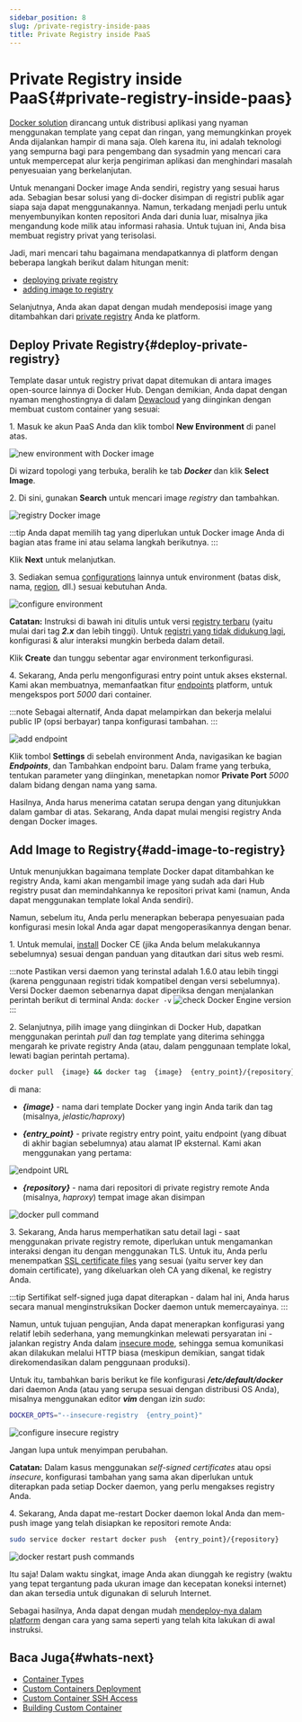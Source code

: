 ```yaml
---
sidebar_position: 8
slug: /private-registry-inside-paas
title: Private Registry inside PaaS
---
```


# Private Registry inside PaaS{#private-registry-inside-paas}

[Docker solution](<https://www.docker.com/why-docker>) dirancang untuk distribusi aplikasi yang nyaman menggunakan template yang cepat dan ringan, yang memungkinkan proyek Anda dijalankan hampir di mana saja. Oleh karena itu, ini adalah teknologi yang sempurna bagi para pengembang dan sysadmin yang mencari cara untuk mempercepat alur kerja pengiriman aplikasi dan menghindari masalah penyesuaian yang berkelanjutan.

Untuk menangani Docker image Anda sendiri, registry yang sesuai harus ada. Sebagian besar solusi yang di-docker disimpan di registri publik agar siapa saja dapat menggunakannya. Namun, terkadang menjadi perlu untuk menyembunyikan konten repositori Anda dari dunia luar, misalnya jika mengandung kode milik atau informasi rahasia. Untuk tujuan ini, Anda bisa membuat registry privat yang terisolasi.

Jadi, mari mencari tahu bagaimana mendapatkannya di platform dengan beberapa langkah berikut dalam hitungan menit:

  * [deploying private registry](<https://docs.dewacloud.com/docs/#deploy-private-registry>)
  * [adding image to registry](<https://docs.dewacloud.com/docs/#add-image-to-registry>)

Selanjutnya, Anda akan dapat dengan mudah mendeposisi image yang ditambahkan dari [private registry](<https://docs.dewacloud.com/docs/custom-containers-deployment/>) Anda ke platform.

## Deploy Private Registry{#deploy-private-registry}

Template dasar untuk registry privat dapat ditemukan di antara images open-source lainnya di Docker Hub. Dengan demikian, Anda dapat dengan nyaman menghostingnya di dalam [Dewacloud](https://www.dewacloud.com/) yang diinginkan dengan membuat custom container yang sesuai:

1\. Masuk ke akun PaaS Anda dan klik tombol **New Environment** di panel atas.

<img src="https://assets.dewacloud.com/dewacloud-docs/container/private-registry-in-paas/private-registry-1.png" alt="new environment with Docker image" max-width="100%"/>

Di wizard topologi yang terbuka, beralih ke tab _**Docker**_ dan klik **Select Image**.

2\. Di sini, gunakan **Search** untuk mencari image _registry_ dan tambahkan.

<img src="https://assets.dewacloud.com/dewacloud-docs/container/private-registry-in-paas/private-registry-2.png" alt="registry Docker image" max-width="100%"/>

:::tip 
Anda dapat memilih tag yang diperlukan untuk Docker image Anda di bagian atas frame ini atau selama langkah berikutnya.
:::

Klik **Next** untuk melanjutkan.

3\. Sediakan semua [configurations](<https://docs.dewacloud.com/docs/setting-up-environment/>) lainnya untuk environment (batas disk, nama, [region](<https://docs.dewacloud.com/docs/environment-regions/>), dll.) sesuai kebutuhan Anda.

<img src="https://assets.dewacloud.com/dewacloud-docs/container/private-registry-in-paas/private-registry-3.png" alt="configure environment" max-width="100%"/>

**Catatan:** Instruksi di bawah ini ditulis untuk versi [registry terbaru](<https://github.com/docker/distribution>) (yaitu mulai dari tag _**2.x**_ dan lebih tinggi). Untuk [registri yang tidak didukung lagi](<https://github.com/docker/docker-registry>), konfigurasi & alur interaksi mungkin berbeda dalam detail.

Klik **Create** dan tunggu sebentar agar environment terkonfigurasi.

4\. Sekarang, Anda perlu mengonfigurasi entry point untuk akses eksternal. Kami akan membuatnya, memanfaatkan fitur [endpoints](<https://docs.dewacloud.com/docs/endpoints/>) platform, untuk mengekspos port _5000_ dari container.

:::note
Sebagai alternatif, Anda dapat melampirkan dan bekerja melalui public IP (opsi berbayar) tanpa konfigurasi tambahan.
:::

<img src="https://assets.dewacloud.com/dewacloud-docs/container/private-registry-in-paas/private-registry-4.png" alt="add endpoint" max-width="100%"/>

Klik tombol **Settings** di sebelah environment Anda, navigasikan ke bagian _**Endpoints**_, dan Tambahkan endpoint baru. Dalam frame yang terbuka, tentukan parameter yang diinginkan, menetapkan nomor **Private Port** _5000_ dalam bidang dengan nama yang sama.

Hasilnya, Anda harus menerima catatan serupa dengan yang ditunjukkan dalam gambar di atas. Sekarang, Anda dapat mulai mengisi registry Anda dengan Docker images.

## Add Image to Registry{#add-image-to-registry}

Untuk menunjukkan bagaimana template Docker dapat ditambahkan ke registry Anda, kami akan mengambil image yang sudah ada dari Hub registry pusat dan memindahkannya ke repositori privat kami (namun, Anda dapat menggunakan template lokal Anda sendiri).

Namun, sebelum itu, Anda perlu menerapkan beberapa penyesuaian pada konfigurasi mesin lokal Anda agar dapat mengoperasikannya dengan benar.

1\. Untuk memulai, [install](<https://docs.docker.com/install/>) Docker CE (jika Anda belum melakukannya sebelumnya) sesuai dengan panduan yang ditautkan dari situs web resmi.

:::note 
Pastikan versi daemon yang terinstal adalah 1.6.0 atau lebih tinggi (karena penggunaan registri tidak kompatibel dengan versi sebelumnya). Versi Docker daemon sebenarnya dapat diperiksa dengan menjalankan perintah berikut di terminal Anda: `docker -v`
<img src="https://assets.dewacloud.com/dewacloud-docs/container/private-registry-in-paas/private-registry-5.png" alt="check Docker Engine version" max-width="100%"/>
:::

2\. Selanjutnya, pilih image yang diinginkan di Docker Hub, dapatkan menggunakan perintah _pull_ dan _tag_ template yang diterima sehingga mengarah ke private registry Anda (atau, dalam penggunaan template lokal, lewati bagian perintah pertama).

```bash
docker pull  {image} && docker tag  {image}  {entry_point}/{repository} 
```

di mana:

  * _**\{image\}**_ \- nama dari template Docker yang ingin Anda tarik dan tag (misalnya, _jelastic/haproxy_)

  * _**\{entry_point\}**_ \- private registry entry point, yaitu endpoint (yang dibuat di akhir bagian sebelumnya) atau alamat IP eksternal. Kami akan menggunakan yang pertama:
  <img src="https://assets.dewacloud.com/dewacloud-docs/container/private-registry-in-paas/private-registry-6.png" alt="endpoint URL" max-width="100%"/>

  * _**\{repository\}**_ \- nama dari repositori di private registry remote Anda (misalnya, _haproxy_) tempat image akan disimpan

<img src="https://assets.dewacloud.com/dewacloud-docs/container/private-registry-in-paas/private-registry-7.png" alt="docker pull command" max-width="100%"/>

3\. Sekarang, Anda harus memperhatikan satu detail lagi - saat menggunakan private registry remote, diperlukan untuk mengamankan interaksi dengan itu dengan menggunakan TLS. Untuk itu, Anda perlu menempatkan [SSL certificate files](<https://docs.docker.com/registry/deploying/#running-a-domain-registry>) yang sesuai (yaitu server key dan domain certificate), yang dikeluarkan oleh CA yang dikenal, ke registry Anda.

:::tip 
Sertifikat self-signed juga dapat diterapkan - dalam hal ini, Anda harus secara manual menginstruksikan Docker daemon untuk memercayainya.
:::

Namun, untuk tujuan pengujian, Anda dapat menerapkan konfigurasi yang relatif lebih sederhana, yang memungkinkan melewati persyaratan ini - jalankan registry Anda dalam [insecure mode](<https://docs.docker.com/registry/insecure/#deploying-a-plain-http-registry>), sehingga semua komunikasi akan dilakukan melalui HTTP biasa (meskipun demikian, sangat tidak direkomendasikan dalam penggunaan produksi).

Untuk itu, tambahkan baris berikut ke file konfigurasi _**/etc/default/docker**_ dari daemon Anda (atau yang serupa sesuai dengan distribusi OS Anda), misalnya menggunakan editor _**vim**_ dengan izin _sudo_:

```bash
DOCKER_OPTS="--insecure-registry  {entry_point}" 
```

<img src="https://assets.dewacloud.com/dewacloud-docs/container/private-registry-in-paas/private-registry-8.png" alt="configure insecure registry" max-width="100%"/>

Jangan lupa untuk menyimpan perubahan.

**Catatan:** Dalam kasus menggunakan _self-signed certificates_ atau opsi _insecure_, konfigurasi tambahan yang sama akan diperlukan untuk diterapkan pada setiap Docker daemon, yang perlu mengakses registry Anda.

4\. Sekarang, Anda dapat me-restart Docker daemon lokal Anda dan mem-push image yang telah disiapkan ke repositori remote Anda:

```bash
sudo service docker restart docker push  {entry_point}/{repository}
```

<img src="https://assets.dewacloud.com/dewacloud-docs/container/private-registry-in-paas/private-registry-9.png" alt="docker restart push commands" max-width="100%"/>

Itu saja! Dalam waktu singkat, image Anda akan diunggah ke registry (waktu yang tepat tergantung pada ukuran image dan kecepatan koneksi internet) dan akan tersedia untuk digunakan di seluruh Internet.

Sebagai hasilnya, Anda dapat dengan mudah [mendeploy-nya dalam platform](<https://docs.dewacloud.com/docs/custom-containers-deployment/>) dengan cara yang sama seperti yang telah kita lakukan di awal instruksi.

## Baca Juga{#whats-next}

  * [Container Types](<https://docs.dewacloud.com/docs/container-types/>)
  * [Custom Containers Deployment](<https://docs.dewacloud.com/docs/custom-containers-deployment/>)
  * [Custom Container SSH Access](<https://docs.dewacloud.com/docs/custom-container-ssh-access/>)
  * [Building Custom Container](<https://docs.dewacloud.com/docs/building-custom-container/>)